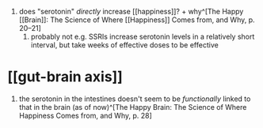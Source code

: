 1. does "serotonin" _directly_ increase [[happiness]]? + why^[The Happy [[Brain]]: The Science of Where [[Happiness]] Comes from, and Why, p. 20–21]
	1. probably not e.g. SSRIs increase serotonin levels in a relatively short interval, but take weeks of effective doses to be effective

# [[gut-brain axis]]
1. the serotonin in the intestines doesn't seem to be *functionally* linked to that in the brain (as of now)^[The Happy Brain: The Science of Where Happiness Comes from, and Why, p. 28]